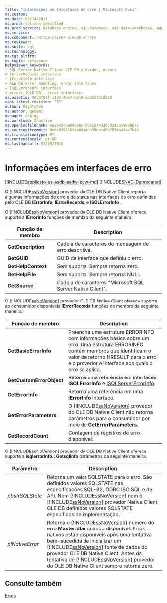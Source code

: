 ```yaml
---
title: "Informações em Interfaces de erro | Microsoft Docs"
ms.custom: 
ms.date: 03/14/2017
ms.prod: sql-non-specified
ms.prod_service: database-engine, sql-database, sql-data-warehouse, pdw
ms.service: 
ms.component: native-client-ole-db-errors
ms.reviewer: 
ms.suite: sql
ms.technology: 
ms.tgt_pltfrm: 
ms.topic: reference
helpviewer_keywords:
- SQL Server Native Client OLE DB provider, errors
- IErrorRecords interface
- IErrorInfo interface
- OLE DB error handling, error interfaces
- ISQLErrorInfo interface
- errors [OLE DB], error interfaces
ms.assetid: 4620f03f-1193-43e7-ba19-ad022737d300
caps.latest.revision: "31"
author: MightyPen
ms.author: genemi
manager: craigg
ms.workload: Inactive
ms.openlocfilehash: e62543ca064b30efcbac57433dc024ca198ebb77
ms.sourcegitcommit: 9e6a029456f4a8daddb396bc45d7874a43a47b45
ms.translationtype: MT
ms.contentlocale: pt-BR
ms.lasthandoff: 01/25/2018
---
```

# <a name="information-in-error-interfaces"></a>Informações em interfaces de erro
[!INCLUDE[appliesto-ss-asdb-asdw-pdw-md](../../includes/appliesto-ss-asdb-asdw-pdw-md.md)]
[!INCLUDE[SNAC_Deprecated](../../includes/snac-deprecated.md)]

  O [!INCLUDE[ssNoVersion](../../includes/ssnoversion-md.md)] provedor do OLE DB Native Client reporta algumas informações de erro e de status nas interfaces de erro definidas pelo OLE DB **IErrorInfo**, **IErrorRecords**, e **ISQLErrorInfo** .  
  
 O [!INCLUDE[ssNoVersion](../../includes/ssnoversion-md.md)] provedor do OLE DB Native Client oferece suporte a **IErrorInfo** funções de membro da seguinte maneira.  
  
|Função de membro|Description|  
|---------------------|-----------------|  
|**GetDescription**|Cadeia de caracteres de mensagem de erro descritiva.|  
|**GetGUID**|GUID da interface que definiu o erro.|  
|**GetHelpContext**|Sem suporte. Sempre retorna zero.|  
|**GetHelpFile**|Sem suporte. Sempre retorna NULL.|  
|**GetSource**|Cadeia de caracteres "Microsoft SQL Server Native Client".|  
  
 O [!INCLUDE[ssNoVersion](../../includes/ssnoversion-md.md)] provedor OLE DB Native Client oferece suporte ao consumidor disponíveis **IErrorRecords** funções de membro da seguinte maneira.  
  
|Função de membro|Description|  
|---------------------|-----------------|  
|**GetBasicErrorInfo**|Preenche uma estrutura ERRORINFO com informações básica sobre um erro. Uma estrutura ERRORINFO contém membros que identificam o valor de retorno HRESULT para o erro e o provedor e interface aos quais o erro se aplica.|  
|**GetCustomErrorObject**|Retorna uma referência em interfaces **ISQLErrorInfo** e [ISQLServerErrorInfo](http://msdn.microsoft.com/library/a8323b5c-686a-4235-a8d2-bda43617b3a1).|  
|**GetErrorInfo**|Retorna uma referência em uma **IErrorInfo** interface.|  
|**GetErrorParameters**|O [!INCLUDE[ssNoVersion](../../includes/ssnoversion-md.md)] provedor do OLE DB Native Client não retorna parâmetros para o consumidor por meio de **GetErrorParameters**.|  
|**GetRecordCount**|Contagem de registros de erro disponível.|  
  
 O [!INCLUDE[ssNoVersion](../../includes/ssnoversion-md.md)] provedor do OLE DB Native Client oferece suporte a **isqlerrorinfo:: Getsqlinfo** parâmetros da seguinte maneira.  
  
|Parâmetro|Description|  
|---------------|-----------------|  
|*pbstrSQLState*|Retorna um valor SQLSTATE para o erro. São definidos valores SQLSTATE nas especificações SQL-92, ODBC ISO SQL e de API. Nem [!INCLUDE[ssNoVersion](../../includes/ssnoversion-md.md)] nem o [!INCLUDE[ssNoVersion](../../includes/ssnoversion-md.md)] provedor Native Client OLE DB definidos valores SQLSTATE específicos de implementação.|  
|*plNativeError*|Retorna o [!INCLUDE[ssNoVersion](../../includes/ssnoversion-md.md)] número do erro **Master.dbo** quando disponível. Erros nativos estão disponíveis após uma tentativa bem-sucedida de inicializar um [!INCLUDE[ssNoVersion](../../includes/ssnoversion-md.md)] fonte de dados do provedor OLE DB Native Client. Antes da tentativa de [!INCLUDE[ssNoVersion](../../includes/ssnoversion-md.md)] provedor do OLE DB Native Client sempre retorna zero.|  
  
## <a name="see-also"></a>Consulte também  
 [Erros](../../relational-databases/native-client-ole-db-errors/errors.md)  
  
  
